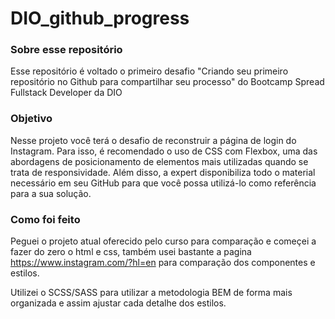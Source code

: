 # DIO_github_progress

### Sobre esse repositório
Esse repositório é voltado o primeiro desafio "Criando seu primeiro repositório no Github para compartilhar seu processo" do Bootcamp Spread Fullstack Developer da DIO 

### Objetivo
Nesse projeto você terá o desafio de reconstruir a página de login do Instagram. Para isso, é recomendado o uso de CSS com Flexbox, uma das abordagens de posicionamento de elementos mais utilizadas quando se trata de responsividade. Além disso, a expert disponibiliza todo o material necessário em seu GitHub para que você possa utilizá-lo como referência para a sua solução.

### Como foi feito
Peguei o projeto atual oferecido pelo curso para comparação e começei a fazer do zero o html e css, também usei bastante a pagina https://www.instagram.com/?hl=en para comparação dos componentes e estilos.

Utilizei o SCSS/SASS para utilizar a metodologia BEM de forma mais organizada e assim ajustar cada detalhe dos estilos.
